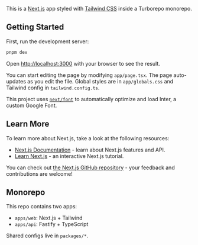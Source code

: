 This is a [Next.js](https://nextjs.org) app styled with [Tailwind CSS](https://tailwindcss.com) inside a Turborepo monorepo.

## Getting Started

First, run the development server:

```bash
pnpm dev
```

Open [http://localhost:3000](http://localhost:3000) with your browser to see the result.

You can start editing the page by modifying `app/page.tsx`. The page auto-updates as you edit the file. Global styles are in `app/globals.css` and Tailwind config in `tailwind.config.ts`.

This project uses [`next/font`](https://nextjs.org/docs/app/building-your-application/optimizing/fonts) to automatically optimize and load Inter, a custom Google Font.

## Learn More

To learn more about Next.js, take a look at the following resources:

- [Next.js Documentation](https://nextjs.org/docs) - learn about Next.js features and API.
- [Learn Next.js](https://nextjs.org/learn) - an interactive Next.js tutorial.

You can check out [the Next.js GitHub repository](https://github.com/vercel/next.js) - your feedback and contributions are welcome!

## Monorepo

This repo contains two apps:

- `apps/web`: Next.js + Tailwind
- `apps/api`: Fastify + TypeScript

Shared configs live in `packages/*`.
